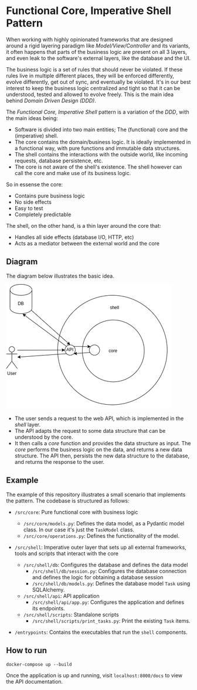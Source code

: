 # Functional Core, Imperative Shell Pattern

When working with highly opinionated frameworks that are designed around a rigid layering paradigm like *Model/View/Controller* and its variants, it often happens that parts of the business logic are present on all 3 layers, and even leak to the software's external layers, like the database and the UI.

The business logic is a set of rules that should never be violated. If these rules live in multiple different places, they will be enforced differently, evolve differently, get out of sync, and eventually be violated. It's in our best interest to keep the business logic centralized and tight so that it can be understood, tested and allowed to evolve freely. This is the main idea behind *Domain Driven Design (DDD)*.

The *Functional Core, Imperative Shell* pattern is a variation of the *DDD*, with the main ideas being:

- Software is divided into two main entities; The (functional) core and the (imperative) shell.
- The core contains the domain/business logic. It is ideally implemented in a functional way, with pure functions and immutable data structures.
- The shell contains the interactions with the outside world, like incoming requests, database persistence, etc. 
- The core is not aware of the shell's existence. The shell however can call the core and make use of its business logic.

So in essense the core:
 - Contains pure business logic
 - No side effects
 - Easy to test
 - Completely predictable

The shell, on the other hand, is a thin layer around the core that:
- Handles all side effects (database I/O, HTTP, etc)
- Acts as a mediator between the external world and the core

## Diagram 
The diagram below illustrates the basic idea.

![Functional core, imperative shell](diagram.png)

- The user sends a request to the web API, which is implemented in the *shell* layer. 
- The API adapts the request to some data structure that can be understood by the core. 
- It then calls a *core* function and provides the data structure as input. The *core* performs the business logic on the data, and returns a new data structure. The API then, persists the new data structure to the database, and returns the response to the user.


## Example

The example of this repository illustrates a small scenario that implements the pattern. The codebase is structured as follows:

- `/src/core`: Pure functional core with business logic
  - `/src/core/models.py`: Defines the data model, as a Pydantic model class. In our case it's just the `TaskModel` class.
  - `/src/core/operations.py`: Defines the functionality of the model.

- `/src/shell`: Imperative outer layer that sets up all external frameworks, tools and scripts that interact with the core
  - `/src/shell/db`: Configures the database and defines the data model
    - `/src/shell/db/session.py`: Configures the database connection and defines the logic for obtaining a database session
    - `/src/shell/db/models.py`: Defines the database model `Task` using SQLAlchemy.
  - `/src/shell/api`: API application
    - `/src/shell/api/app.py`: Configures the application and defines its endpoints.
  - `/src/shell/scripts`: Standalone scripts
    -  `/src/shell/scripts/print_tasks.py`: Print the existing `Task` items. 
- `/entrypoints`: Contains the executables that run  the `shell` components.


## How to run

```
docker-compose up --build
```

Once the application is up and running, visit `localhost:8000/docs` to view the API documentation.